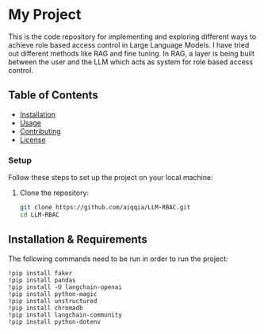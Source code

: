# My Project

This is the code repository for implementing and exploring different ways to achieve role based access control in Large Language Models. I have tried out different methods like RAG and fine tuning. In RAG, a layer is being built between the user and the LLM which acts as system for role based access control.

## Table of Contents
- [Installation](#installation)
- [Usage](#usage)
- [Contributing](#contributing)
- [License](#license)

### Setup
Follow these steps to set up the project on your local machine:

1. Clone the repository:
   ```bash
   git clone https://github.com/aiqqia/LLM-RBAC.git
   cd LLM-RBAC

## Installation & Requirements

The following commands need to be run in order to run the project:
```
!pip install faker
!pip install pandas
!pip install -U langchain-openai
!pip install python-magic
!pip install unstructured
!pip install chromadb
!pip install langchain-community
!pip install python-dotenv
```